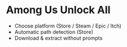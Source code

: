 # Among Us Unlock All

* Choose platform (Store / Steam / Epic / Itch)
* Automatic path detection (Store)
* Download & extract without prompts
